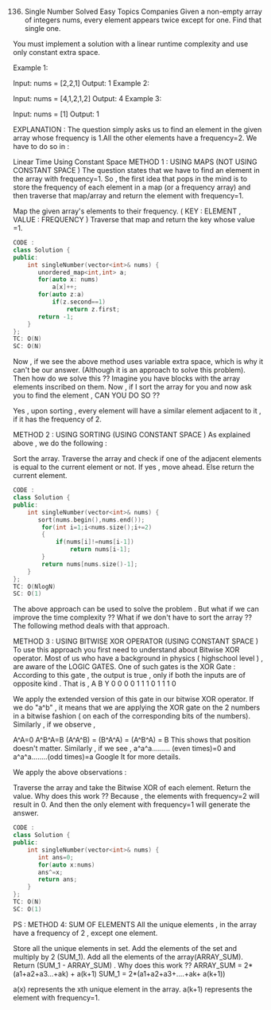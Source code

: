 136. Single Number
     Solved
     Easy
     Topics
     Companies
     Given a non-empty array of integers nums, every element appears twice except for one. Find that single one.

You must implement a solution with a linear runtime complexity and use only constant extra space.

Example 1:

Input: nums = [2,2,1]
Output: 1
Example 2:

Input: nums = [4,1,2,1,2]
Output: 4
Example 3:

Input: nums = [1]
Output: 1

EXPLANATION :
The question simply asks us to find an element in the given array whose frequency is 1.All the other elements have a frequency=2.
We have to do so in :

Linear Time
Using Constant Space
METHOD 1 : USING MAPS (NOT USING CONSTANT SPACE )
The question states that we have to find an element in the array with frequency=1.
So , the first idea that pops in the mind is to store the frequency of each element in a map (or a frequency array) and then traverse that map/array and return the element with frequency=1.

Map the given array's elements to their frequency. ( KEY : ELEMENT , VALUE : FREQUENCY )
Traverse that map and return the key whose value =1.

```cpp
CODE :
class Solution {
public:
    int singleNumber(vector<int>& nums) {
       unordered_map<int,int> a;
	   for(auto x: nums)
		   a[x]++;
	   for(auto z:a)
		   if(z.second==1)
			   return z.first;
	   return -1;
    }
};
TC: O(N)
SC: O(N)
```

Now , if we see the above method uses variable extra space, which is why it can't be our answer.
(Although it is an approach to solve this problem).
Then how do we solve this ??
Imagine you have blocks with the array elements inscribed on them. Now , if I sort the array for you and now ask you to find the element , CAN YOU DO SO ??

Yes , upon sorting , every element will have a similar element adjacent to it , if it has the frequency of 2.

METHOD 2 : USING SORTING (USING CONSTANT SPACE )
As explained above , we do the following :

Sort the array.
Traverse the array and check if one of the adjacent elements is equal to the current element or not.
If yes , move ahead. Else return the current element.

```cpp
CODE :
class Solution {
public:
    int singleNumber(vector<int>& nums) {
       sort(nums.begin(),nums.end());
        for(int i=1;i<nums.size();i+=2)
        {
            if(nums[i]!=nums[i-1])
                return nums[i-1];
        }
        return nums[nums.size()-1];
    }
};
TC: O(NlogN)
SC: O(1)
```

The above approach can be used to solve the problem . But what if we can improve the time complexity ??
What if we don't have to sort the array ??
The following method deals with that approach.

METHOD 3 : USING BITWISE XOR OPERATOR (USING CONSTANT SPACE )
To use this approach you first need to understand about Bitwise XOR operator.
Most of us who have a background in physics ( highschool level ) , are aware of the LOGIC GATES.
One of such gates is the XOR Gate :
According to this gate , the output is true , only if both the inputs are of opposite kind .
That is ,
A B Y
0 0 0
0 1 1
1 0 1
1 1 0

We apply the extended version of this gate in our bitwise XOR operator.
If we do "a^b" , it means that we are applying the XOR gate on the 2 numbers in a bitwise fashion ( on each of the corresponding bits of the numbers).
Similarly , if we observe ,

A^A=0
A^B^A=B
(A^A^B) = (B^A^A) = (A^B^A) = B This shows that position doesn't matter.
Similarly , if we see , a^a^a......... (even times)=0 and a^a^a........(odd times)=a
Google It for more details.

We apply the above observations :

Traverse the array and take the Bitwise XOR of each element.
Return the value.
Why does this work ??
Because , the elements with frequency=2 will result in 0. And then the only element with frequency=1 will generate the answer.

```cpp
CODE :
class Solution {
public:
    int singleNumber(vector<int>& nums) {
       int ans=0;
	   for(auto x:nums)
	   ans^=x;
	   return ans;
    }
};
TC: O(N)
SC: O(1)
```

PS : METHOD 4: SUM OF ELEMENTS
All the unique elements , in the array have a frequency of 2 , except one element.

Store all the unique elements in set.
Add the elements of the set and multiply by 2 (SUM_1).
Add all the elements of the array(ARRAY_SUM).
Return (SUM_1 - ARRAY_SUM) .
Why does this work ??
ARRAY_SUM = 2*(a1+a2+a3...+ak) + a(k+1)
SUM_1 = 2*(a1+a2+a3+....+ak+ a(k+1))

a(x) represents the xth unique element in the array.
a(k+1) represents the element with frequency=1.

